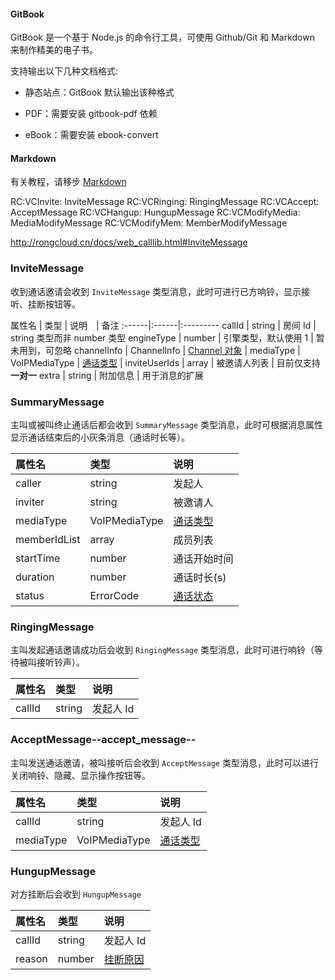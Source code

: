 #### GitBook

GitBook 是一个基于 Node.js 的命令行工具，可使用 Github/Git 和 Markdown 来制作精美的电子书。

支持输出以下几种文档格式:

* 静态站点：GitBook 默认输出该种格式

* PDF：需要安装 gitbook-pdf 依赖

* eBook：需要安装 ebook-convert

#### Markdown

有关教程，请移步 [Markdown](http://wowubuntu.com/markdown/)


RC:VCInvite: InviteMessage
RC:VCRinging: RingingMessage
RC:VCAccept: AcceptMessage
RC:VCHangup: HungupMessage
RC:VCModifyMedia: MediaModifyMessage
RC:VCModifyMem: MemberModifyMessage

http://rongcloud.cn/docs/web_calllib.html#InviteMessage


### InviteMessage

收到通话邀请会收到 `InviteMessage` 类型消息，此时可进行已方响铃，显示接听、挂断按钮等。

属性名  | 类型   | 说明　| 备注
:------|:------|:---------
callId    | string      | 房间 Id  |  string 类型而非 number 类型
engineType  | number      | 引擎类型，默认使用 1 | 暂未用到，可忽略
channelInfo | ChannelInfo   | [Channel 对象](#ChannelInfo) |
mediaType   | VoIPMediaType   | [通话类型](http://rongcloud.cn/docs/web_calllib.html#media) |
inviteUserIds | array       | 被邀请人列表 | 目前仅支持 **一对一**
extra     | string      | 附加信息 | 用于消息的扩展

### SummaryMessage

主叫或被叫终止通话后都会收到 `SummaryMessage` 类型消息，此时可根据消息属性显示通话结束后的小灰条消息（通话时长等）。

属性名  | 类型   | 说明
:------|:------|:---------
caller    | string      | 发起人   
inviter   | string      | 被邀请人
mediaType   | VoIPMediaType   | [通话类型](http://rongcloud.cn/docs/web_calllib.html#media)
memberIdList  | array         | 成员列表
startTime   | number      | 通话开始时间
duration    | number      | 通话时长(s)
status        | ErrorCode     | [通话状态](http://rongcloud.cn/docs/web_calllib.html#Status)

### RingingMessage

主叫发起通话邀请成功后会收到 `RingingMessage` 类型消息，此时可进行响铃（等待被叫接听铃声）。

属性名   | 类型  | 说明
:------|:------|:---------
callId | string     | 发起人 Id

### AcceptMessage--accept_message--

主叫发送通话邀请，被叫接听后会收到 `AcceptMessage` 类型消息，此时可以进行关闭响铃、隐藏、显示操作按钮等。

属性名  | 类型   | 说明
:------|:------|:---------
callId    | string      | 发起人 Id
mediaType   | VoIPMediaType   | [通话类型](http://rongcloud.cn/docs/web_calllib.html#media)

### HungupMessage

对方挂断后会收到 `HungupMessage`

 属性名     | 类型           | 说明    
:----------|:--------------|:---------
callId     | string        | 发起人 Id
reason  | number | [挂断原因](http://rongcloud.cn/docs/web_calllib.html#Status)












